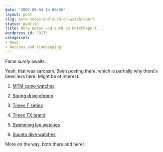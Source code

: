 ```yaml
---
date: '2007-05-04 14:00:50'
layout: post
slug: more-notes-and-such-on-watchreport
status: publish
title: More notes and such on WatchReport...
wordpress_id: '317'
categories:
- News
- Watches and timekeeping
---
```


Fame _surely_ awaits. 

Yeah, that was sarcasm. Been posting there, which is partially why there's been less here. Might be of interest.





  1. [MTM camo watches](http://www.watchreport.com/2007/04/the_new_mtm_cam.html)

  2. [Spring drive chrono](http://www.watchreport.com/2007/04/seiko_introduce.html)

  3. [Timex T series](http://www.watchreport.com/2007/04/the_new_timex_t.html)

  4. [Timex TX brand](http://www.watchreport.com/2007/04/timex_tx_watche.html)

  5. [Swimming lap watches](http://www.watchreport.com/2007/03/watches_for_swi.html)

  6. [Suunto dive watches](http://www.watchreport.com/2007/03/the_new_suunto_.html)



More on the way, both there and here!
